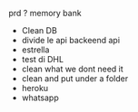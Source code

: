 prd ? memory bank

- Clean DB
- divide le api backeend api
- estrella
- test di DHL
- clean what we dont need it
- clean and put under a folder
- heroku
- whatsapp
